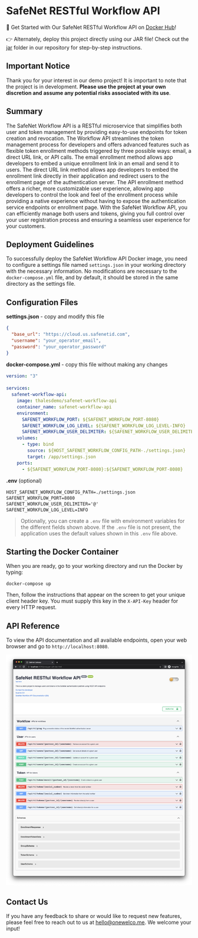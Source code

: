<h1>SafeNet RESTful Workflow API</h1>

🚀 Get Started with Our SafeNet RESTful Workflow API on [Docker Hub](https://hub.docker.com/r/thalesdemo/safenet-workflow-api)!

👉 Alternately, deploy this project directly using our JAR file! Check out the [jar](https://github.com/thalesdemo/safenet-workflow-api/tree/main/jar) folder in our repository for step-by-step instructions.

<h2>Important Notice</h2>

Thank you for your interest in our demo project! It is important to note that the project is in development. <b>Please use the project at your own discretion and assume any potential risks associated with its use</b>.

<h2>Summary</h2>

The SafeNet Workflow API is a RESTful microservice that simplifies both user and token management by providing easy-to-use endpoints for token creation and revocation. The Workflow API streamlines the token management process for developers and offers advanced features such as flexible token enrollment methods triggered by three possible ways: email, a direct URL link, or API calls. The email enrollment method allows app developers to embed a unique enrollment link in an email and send it to users. The direct URL link method allows app developers to embed the enrollment link directly in their application and redirect users to the enrollment page of the authentication server. The API enrollment method offers a richer, more customizable user experience, allowing app developers to control the look and feel of the enrollment process while providing a native experience without having to expose the authentication service endpoints or enrollment page. With the SafeNet Workflow API, you can efficiently manage both users and tokens, giving you full control over your user registration process and ensuring a seamless user experience for your customers.

<h2>Deployment Guidelines</h2>

To successfully deploy the SafeNet Workflow API Docker image, you need to configure a settings file named `settings.json` in your working directory with the necessary information. No modifications are necessary to the `docker-compose.yml` file, and by default, it should be stored in the same directory as the settings file.

<h2>Configuration Files</h2>

<b>settings.json</b> - copy and modify this file

```json
{
  "base_url": "https://cloud.us.safenetid.com",
  "username": "your_operator_email",
  "password": "your_operator_password"
}
```

<b>docker-compose.yml</b> - copy this file without making any changes

```yaml
version: "3"

services:
  safenet-workflow-api:
    image: thalesdemo/safenet-workflow-api
    container_name: safenet-workflow-api
    environment:
      SAFENET_WORKFLOW_PORT: ${SAFENET_WORKFLOW_PORT-8080}
      SAFENET_WORKFLOW_LOG_LEVEL: ${SAFENET_WORKFLOW_LOG_LEVEL-INFO}
      SAFENET_WORKFLOW_USER_DELIMITER: ${SAFENET_WORKFLOW_USER_DELIMITER-@}
    volumes:
      - type: bind
        source: ${HOST_SAFENET_WORKFLOW_CONFIG_PATH-./settings.json}
        target: /app/settings.json
    ports:
      - ${SAFENET_WORKFLOW_PORT-8080}:${SAFENET_WORKFLOW_PORT-8080}
```

<b>.env</b> (optional)

```text
HOST_SAFENET_WORKFLOW_CONFIG_PATH=./settings.json
SAFENET_WORKFLOW_PORT=8080
SAFENET_WORKFLOW_USER_DELIMITER='@'
SAFENET_WORKFLOW_LOG_LEVEL=INFO
```

> Optionally, you can create a `.env` file with environment variables for the different fields shown above. If the `.env` file is not present, the application uses the default values shown in this `.env` file above.

<h2>Starting the Docker Container</h2>

When you are ready, go to your working directory and run the Docker by typing:

```
docker-compose up
```

Then, follow the instructions that appear on the screen to get your unique client header key. You must supply this key in the `X-API-Key` header for every HTTP request.

<h2>API Reference</h2>

To view the API documentation and all available endpoints, open your web browser and go to `http://localhost:8080`.

![example.gif](https://github.com/thalesdemo/safenet-workflow-api/raw/main/assets/static.png)

<h2>Contact Us</h2>
If you have any feedback to share or would like to request new features, please feel free to reach out to us at <a href="mailto:hello@onewelco.me">hello@onewelco.me</a>. We welcome your input!
